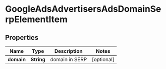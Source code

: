 

# GoogleAdsAdvertisersAdsDomainSerpElementItem


## Properties

| Name | Type | Description | Notes |
|------------ | ------------- | ------------- | -------------|
|**domain** | **String** | domain in SERP |  [optional] |



